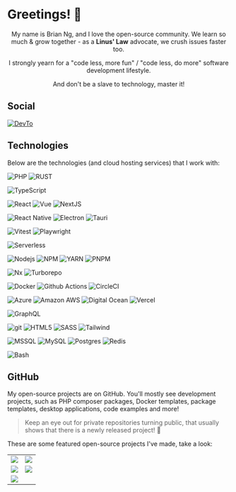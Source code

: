 # Greetings! :wave:

<p align="center">
My name is Brian Ng, and I love the open-source community. We learn so much & grow together - as a <b>Linus' Law</b> advocate, we crush issues faster too.
</p>

<p align="center">
I strongly yearn for a "code less, more fun" / "code less, do more" software development lifestyle.
</p>

<p align="center">
And don't be a slave to technology, master it!
</p>

## Social

<p>
<a href="https://dev.to/brifiction" target="_blank"> <img alt="DevTo" src="https://img.shields.io/badge/dev.to-0A0A0A?style=for-the-badge&logo=devdotto&logoColor=white" /></a>
</p>

## Technologies

Below are the technologies (and cloud hosting services) that I work with:

<p>
  <img alt="PHP" src="https://img.shields.io/badge/-PHP-8892be?style=for-the-badge&logo=php&logoColor=white" />
  <img alt="RUST" src="https://img.shields.io/badge/-RUST-b7410e?style=for-the-badge&logo=rust&logoColor=white" />
  <!-- <img alt=".Net" src="https://img.shields.io/badge/-.Net-512bd4?style=for-the-badge&logo=dotnet&logoColor=white" /> -->
</p>

<p>
    <img alt="TypeScript" src="https://img.shields.io/badge/-TypeScript-007ACC?style=for-the-badge&logo=typescript&logoColor=white" />
</p>

<p>
  <img alt="React" src="https://img.shields.io/badge/-React-45b8d8?style=for-the-badge&logo=react&logoColor=white" />
  <img alt="Vue" src="https://img.shields.io/badge/-Vue-42b883?style=for-the-badge&logo=vue.js&logoColor=white" />
  <img alt="NextJS" src="https://img.shields.io/badge/-NextJS-black?style=for-the-badge&logo=next.js&logoColor=white" />
</p>

<p>
  <img alt="React Native" src="https://img.shields.io/badge/React_Native-20232A?style=for-the-badge&logo=react&logoColor=61DAFB" />
  <img alt="Electron" src="https://img.shields.io/badge/Electron-20232A?style=for-the-badge&logo=electron&logoColor=61DAFB" />
  <img alt="Tauri" src="https://img.shields.io/badge/-Tauri-b7410e?style=for-the-badge&logo=tauri&logoColor=white" />
</p>

<p>
  <img alt="Vitest" src="https://img.shields.io/badge/-Vitest-45ba4b?style=for-the-badge&logo=vitest&logoColor=white" />
  <img alt="Playwright" src="https://img.shields.io/badge/-Playwright-45ba4b?style=for-the-badge&logo=playwright&logoColor=white" />
</p>

<p>
  <img alt="Serverless" src="https://img.shields.io/badge/-Serverless-000000?style=for-the-badge&logo=serverless&logoColor=fd5750" />
</p>
    
<p>
  <img alt="Nodejs" src="https://img.shields.io/badge/-Nodejs-43853d?style=for-the-badge&logo=Node.js&logoColor=white" />
  <img alt="NPM" src="https://img.shields.io/badge/-NPM-CB3837?style=for-the-badge&logo=npm&logoColor=white" />
  <img alt="YARN" src="https://img.shields.io/badge/-YARN-2188b6?style=for-the-badge&logo=yarn&logoColor=white" />
  <img alt="PNPM" src="https://img.shields.io/badge/-PNPM-e6a700?style=for-the-badge&logo=pnpm&logoColor=white" />
</p>
  
<p>
<img alt="Nx" src="https://img.shields.io/badge/nx-143055?style=for-the-badge&logo=nx&logoColor=white" />
<img alt="Turborepo" src="https://img.shields.io/badge/turborepo-000000?style=for-the-badge&logo=turborepo&logoColor=white" />
</p>

<p>
  <img alt="Docker" src="https://img.shields.io/badge/-Docker-46a2f1?style=for-the-badge&logo=docker&logoColor=white" />
  <img alt="Github Actions" src="https://img.shields.io/badge/-Github_Actions-2088FF?style=for-the-badge&logo=github-actions&logoColor=white" />
  <img alt="CircleCI" src="https://img.shields.io/badge/circleci-343434?style=for-the-badge&logo=circleci&logoColor=white" />
</p>

<p>
  <img alt="Azure" src="https://img.shields.io/badge/-Azure-2088FF?style=for-the-badge&logo=microsoft-azure&logoColor=white" />
  <img alt="Amazon AWS" src="https://img.shields.io/badge/-Amazon%20AWS-FF9900?style=for-the-badge&logo=amazon-aws&logoColor=white" />
  <img alt="Digital Ocean" src="https://img.shields.io/badge/-Digital_Ocean-008bcf?style=for-the-badge&logo=digitalocean&logoColor=white" />
  <img alt="Vercel" src="https://img.shields.io/badge/Vercel-000000?style=for-the-badge&logo=vercel&logoColor=white" />
</p>

<p>  
  <img alt="GraphQL" src="https://img.shields.io/badge/-GraphQL-E10098?style=for-the-badge&logo=graphql&logoColor=white" />
</p>

<p>
  <img alt="git" src="https://img.shields.io/badge/-Git-F05032?style=for-the-badge&logo=git&logoColor=white" />
  <img alt="HTML5" src="https://img.shields.io/badge/-HTML5-E34F26?style=for-the-badge&logo=html5&logoColor=white" />
  <img alt="SASS" src="https://img.shields.io/badge/-Sass-CC6699?style=for-the-badge&logo=sass&logoColor=white" />
  <img alt="Tailwind" src="https://img.shields.io/badge/-Tailwind-0ea4e9?style=for-the-badge&logo=tailwindcss&logoColor=white" />
</p>

<p>
  <img alt="MSSQL" src="https://img.shields.io/badge/-MSSQL-2088FF?style=for-the-badge&logo=microsoft-sql-server&logoColor=white" />
  <img alt="MySQL" src="https://img.shields.io/badge/-MySql-13aa52?style=for-the-badge&logo=mysql&logoColor=white" />
  <img alt="Postgres" src="https://img.shields.io/badge/-Postgres-007bff?style=for-the-badge&logo=postgresql&logoColor=white" />
  <img alt="Redis" src="https://img.shields.io/badge/-Redis-D82C20?style=for-the-badge&logo=redis&logoColor=white" />
</p>

<p>
<img alt="Bash" src="https://img.shields.io/badge/Shell_Script-121011?style=for-the-badge&logo=gnu-bash&logoColor=white" />
</p>

## GitHub

My open-source projects are on GitHub. You'll mostly see development projects, such as PHP composer packages, Docker templates, package templates, desktop applications, code examples and more!

> Keep an eye out for private repositories turning public, that usually shows that there is a newly released project! :rocket:

These are some featured open-source projects I've made, take a look:

<table border="0">
 <tr>
    <td><a href="https://github.com/entwurfhaus/serverless-express-typescript-boilerplate ">
  <img align="center" src="https://github-readme-stats.vercel.app/api/pin/?username=entwurfhaus&show_owner=true&repo=serverless-express-typescript-boilerplate&theme=nord" />
</a></td>
    <td><a href="https://github.com/entwurfhaus/vite-vanilla-ts-template">
  <img align="center" src="https://github-readme-stats.vercel.app/api/pin/?username=entwurfhaus&show_owner=true&repo=vite-vanilla-ts-template&theme=nord" />
</a></td>
 </tr>
 <tr>
    <td><a href="https://github.com/brifiction/laravel-boilerplate">
  <img align="center" src="https://github-readme-stats.vercel.app/api/pin/?username=brifiction&show_owner=true&repo=laravel-boilerplate&theme=nord" />
</a></td>
    <td><a href="https://github.com/entwurfhaus/vite-vanilla-ts-module">
  <img align="center" src="https://github-readme-stats.vercel.app/api/pin/?username=entwurfhaus&show_owner=true&repo=vite-vanilla-ts-module&theme=nord" />
</a></td>
 </tr>
   <tr>
    <td><a href="https://github.com/entwurfhaus/docker-compose-templates">
  <img align="center" src="https://github-readme-stats.vercel.app/api/pin/?username=entwurfhaus&show_owner=true&repo=docker-compose-templates&theme=nord" />
</a></td>
    <td></td>
 </tr>
</table>
